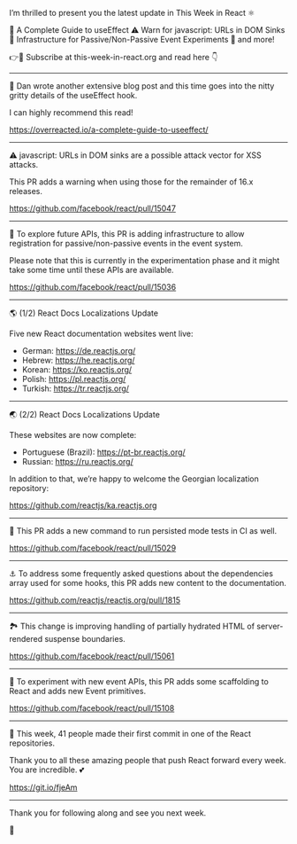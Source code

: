 I’m thrilled to present you the latest update in This Week in React ⚛️

🍱 A Complete Guide to useEffect
⚠️ Warn for javascript: URLs in DOM Sinks
📱 Infrastructure for Passive/Non-Passive Event Experiments
👀 and more!

👉💌 Subscribe at this-week-in-react.org and read here 👇

---

🍱 Dan wrote another extensive blog post and this time goes into the nitty gritty details of the useEffect hook.

I can highly recommend this read!

https://overreacted.io/a-complete-guide-to-useeffect/

---

⚠️ javascript: URLs in DOM sinks are a possible attack vector for XSS attacks.

This PR adds a warning when using those for the remainder of 16.x releases.

https://github.com/facebook/react/pull/15047

---

📱 To explore future APIs, this PR is adding infrastructure to allow registration for passive/non-passive events in the event system.

Please note that this is currently in the experimentation phase and it might take some time until these APIs are available.

https://github.com/facebook/react/pull/15036

---

🌎 (1/2) React Docs Localizations Update

Five new React documentation websites went live:

- German: https://de.reactjs.org/
- Hebrew: https://he.reactjs.org/
- Korean: https://ko.reactjs.org/
- Polish: https://pl.reactjs.org/
- Turkish: https://tr.reactjs.org/

---


🌏 (2/2) React Docs Localizations Update

These websites are now complete:

- Portuguese (Brazil): https://pt-br.reactjs.org/
- Russian: https://ru.reactjs.org/

In addition to that, we’re happy to welcome the Georgian localization repository:

https://github.com/reactjs/ka.reactjs.org

---

🚀 This PR adds a new command to run persisted mode tests in CI as well.

https://github.com/facebook/react/pull/15029

---


⚓️ To address some frequently asked questions about the dependencies array used for some hooks, this PR adds new content to the documentation.

https://github.com/reactjs/reactjs.org/pull/1815

---

🏞 This change is improving handling of partially hydrated HTML of server-rendered suspense boundaries.

https://github.com/facebook/react/pull/15061

---

🧪 To experiment with new event APIs, this PR adds some scaffolding to React and adds new Event primitives.

https://github.com/facebook/react/pull/15108

---

👏 This week, 41 people made their first commit in one of the React repositories.

Thank you to all these amazing people that push React forward every week. You are incredible. 💕

https://git.io/fjeAm

---

Thank you for following along and see you next week.

👋
